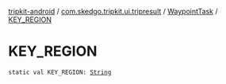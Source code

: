 [tripkit-android](../../index.md) / [com.skedgo.tripkit.ui.tripresult](../index.md) / [WaypointTask](index.md) / [KEY_REGION](./-k-e-y_-r-e-g-i-o-n.md)

# KEY_REGION

`static val KEY_REGION: `[`String`](https://kotlinlang.org/api/latest/jvm/stdlib/kotlin/-string/index.html)